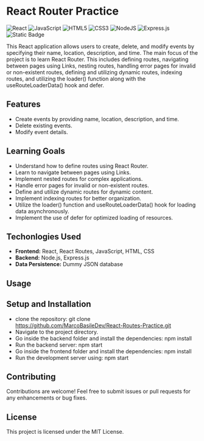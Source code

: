 # React Router Practice

![React](https://img.shields.io/badge/react-%2320232a.svg?style=for-the-badge&logo=react&logoColor=%2361DAFB)
![JavaScript](https://img.shields.io/badge/javascript-%23323330.svg?style=for-the-badge&logo=javascript&logoColor=%23F7DF1E)
![HTML5](https://img.shields.io/badge/html5-%23E34F26.svg?style=for-the-badge&logo=html5&logoColor=white)
![CSS3](https://img.shields.io/badge/css3-%231572B6.svg?style=for-the-badge&logo=css3&logoColor=white)
![NodeJS](https://img.shields.io/badge/node.js-6DA55F?style=for-the-badge&logo=node.js&logoColor=white)
![Express.js](https://img.shields.io/badge/express.js-%23404d59.svg?style=for-the-badge&logo=express&logoColor=%2361DAFB)
![Static Badge](https://img.shields.io/badge/license-MIT-green?style=for-the-badge)

This React application allows users to create, delete, and modify events by specifying their name, location, description, and time. The main focus of the project is to learn React Router. This includes defining routes, navigating between pages using Links, nesting routes, handling error pages for invalid or non-existent routes, defining and utilizing dynamic routes, indexing routes, and utilizing the loader() function along with the useRouteLoaderData() hook and defer.

## Features

- Create events by providing name, location, description, and time.
- Delete existing events.
- Modify event details.

## Learning Goals

- Understand how to define routes using React Router.
- Learn to navigate between pages using Links.
- Implement nested routes for complex applications.
- Handle error pages for invalid or non-existent routes.
- Define and utilize dynamic routes for dynamic content.
- Implement indexing routes for better organization.
- Utilize the loader() function and useRouteLoaderData() hook for loading data asynchronously.
- Implement the use of defer for optimized loading of resources.

## Techonlogies Used

- **Frontend:** React, React Routes, JavaScript, HTML, CSS
- **Backend:** Node.js, Express.js
- **Data Persistence:** Dummy JSON database

## Usage

## Setup and Installation

- clone the repository: git clone https://github.com/MarcoBasileDev/React-Routes-Practice.git
- Navigate to the project directory.
- Go inside the backend folder and install the dependencies: npm install
- Run the backend server: npm start
- Go inside the frontend folder and install the dependencies: npm install
- Run the development server using: npm start

## Contributing

Contributions are welcome! Feel free to submit issues or pull requests for any enhancements or bug fixes.

## License

This project is licensed under the MIT License.
